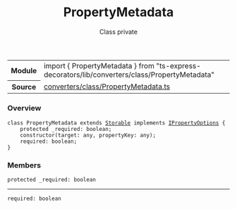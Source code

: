 <header class="symbol-info-header">    <h1 id="propertymetadata">PropertyMetadata</h1>    <label class="symbol-info-type-label class">Class</label>    <label class="api-type-label private">private</label>  </header>
<section class="symbol-info">      <table class="is-full-width">        <tbody>        <tr>          <th>Module</th>          <td>            <div class="lang-typescript">                <span class="token keyword">import</span> { PropertyMetadata }                 <span class="token keyword">from</span>                 <span class="token string">"ts-express-decorators/lib/converters/class/PropertyMetadata"</span>                            </div>          </td>        </tr>        <tr>          <th>Source</th>          <td>            <a href="https://romakita.github.io/ts-express-decorators/#//blob/v2.0.14/src/converters/class/PropertyMetadata.ts#L0-L0">                converters/class/PropertyMetadata.ts            </a>        </td>        </tr>                </tbody>      </table>    </section>

### Overview

<pre><code class="typescript-lang"><span class="token keyword">class</span> PropertyMetadata <span class="token keyword">extends</span> <a href="#api/common/core/storable"><span class="token">Storable</span></a> <span class="token keyword">implements</span> <a href="#api/common/converters/ipropertyoptions"><span class="token">IPropertyOptions</span></a> <span class="token punctuation">{</span>
    <span class="token keyword">protected</span> _required<span class="token punctuation">:</span> <span class="token keyword">boolean</span><span class="token punctuation">;</span>
    <span class="token keyword">constructor</span><span class="token punctuation">(</span>target<span class="token punctuation">:</span> <span class="token keyword">any</span><span class="token punctuation">,</span> propertyKey<span class="token punctuation">:</span> <span class="token keyword">any</span><span class="token punctuation">)</span><span class="token punctuation">;</span>
    required<span class="token punctuation">:</span> <span class="token keyword">boolean</span><span class="token punctuation">;</span>
<span class="token punctuation">}</span></code></pre>

### Members

<div class="method-overview"><pre><code class="typescript-lang"><span class="token keyword">protected</span> _required<span class="token punctuation">:</span> <span class="token keyword">boolean</span></code></pre></div>
<hr />
<div class="method-overview"><pre><code class="typescript-lang">required<span class="token punctuation">:</span> <span class="token keyword">boolean</span></code></pre></div>
